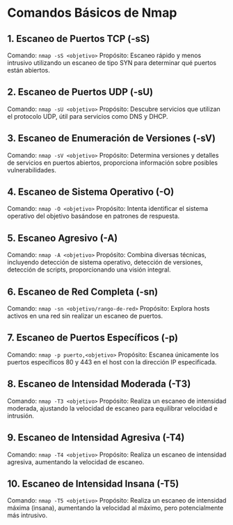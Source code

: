 # Comandos Básicos de Nmap

## 1. Escaneo de Puertos TCP (-sS)
   Comando: `nmap -sS <objetivo>`
   Propósito: Escaneo rápido y menos intrusivo utilizando un escaneo de tipo SYN para determinar qué puertos están abiertos.

## 2. Escaneo de Puertos UDP (-sU)
   Comando: `nmap -sU <objetivo>`
   Propósito: Descubre servicios que utilizan el protocolo UDP, útil para servicios como DNS y DHCP.

## 3. Escaneo de Enumeración de Versiones (-sV)
   Comando: `nmap -sV <objetivo>`
   Propósito: Determina versiones y detalles de servicios en puertos abiertos, proporciona información sobre posibles vulnerabilidades.

## 4. Escaneo de Sistema Operativo (-O)
   Comando: `nmap -O <objetivo>`
   Propósito: Intenta identificar el sistema operativo del objetivo basándose en patrones de respuesta.

## 5. Escaneo Agresivo (-A)
   Comando: `nmap -A <objetivo>`
   Propósito: Combina diversas técnicas, incluyendo detección de sistema operativo, detección de versiones, detección de scripts, proporcionando una visión integral.

## 6. Escaneo de Red Completa (-sn)
   Comando: `nmap -sn <objetivo/rango-de-red>`
   Propósito: Explora hosts activos en una red sin realizar un escaneo de puertos.

## 7. Escaneo de Puertos Específicos (-p)
   Comando: `nmap -p puerto,<objetivo>`
   Propósito: Escanea únicamente los puertos específicos 80 y 443 en el host con la dirección IP especificada.

## 8. Escaneo de Intensidad Moderada (-T3)
   Comando: `nmap -T3 <objetivo>`
   Propósito: Realiza un escaneo de intensidad moderada, ajustando la velocidad de escaneo para equilibrar velocidad e intrusión.

## 9. Escaneo de Intensidad Agresiva (-T4)
   Comando: `nmap -T4 <objetivo>`
   Propósito: Realiza un escaneo de intensidad agresiva, aumentando la velocidad de escaneo.

## 10. Escaneo de Intensidad Insana (-T5)
   Comando: `nmap -T5 <objetivo>`
   Propósito: Realiza un escaneo de intensidad máxima (insana), aumentando la velocidad al máximo, pero potencialmente más intrusivo.
